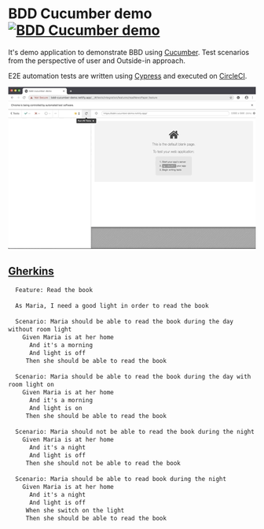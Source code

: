 # BDD Cucumber demo [![BDD Cucumber demo](https://circleci.com/gh/anilkk/bdd-cucumber-demo.svg?style=svg)](https://circleci.com/gh/anilkk/bdd-cucumber-demo/tree/master.svg?style=svg)

It's demo application to demonstrate BBD using [Cucumber](https://cucumber.io/). Test scenarios from the perspective of user and Outside-in approach.

E2E automation tests are written using [Cypress](https://www.cypress.io/) and executed on [CircleCI](https://circleci.com/).

![Cypress execution](./src/img/cypress-execution-demo.gif)


## [Gherkins](https://cucumber.io/docs/gherkin/)
```gherkin
  Feature: Read the book

  As Maria, I need a good light in order to read the book

  Scenario: Maria should be able to read the book during the day without room light
    Given Maria is at her home
      And it's a morning
      And light is off
     Then she should be able to read the book

  Scenario: Maria should be able to read the book during the day with room light on
    Given Maria is at her home
      And it's a morning
      And light is on
     Then she should be able to read the book

  Scenario: Maria should not be able to read the book during the night
    Given Maria is at her home
      And it's a night
      And light is off
     Then she should not be able to read the book

  Scenario: Maria should be able to read book during the night
    Given Maria is at her home
      And it's a night
      And light is off
     When she switch on the light
     Then she should be able to read the book

```

